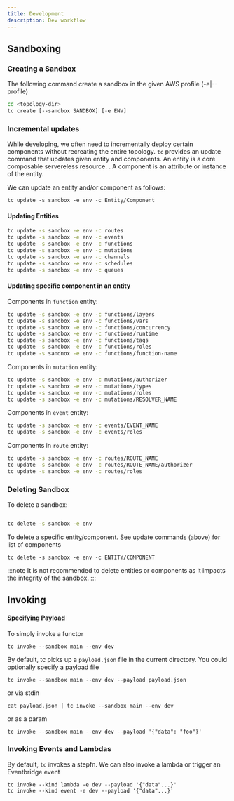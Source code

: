 ```yaml
---
title: Development
description: Dev workflow
---
```


## Sandboxing

### Creating a Sandbox

The following command create a sandbox in the given AWS profile (-e|--profile)

```sh
cd <topology-dir>
tc create [--sandbox SANDBOX] [-e ENV]
```

### Incremental updates

While developing, we often need to incrementally deploy certain components without recreating the entire topology. `tc` provides an update command that updates given entity and components.
An entity is a core composable servereless resource. . A component is an attribute or instance of the entity.


We can update an entity and/or component as follows:

```
tc update -s sandbox -e env -c Entity/Component

```

#### Updating Entities


```sh
tc update -s sandbox -e env -c routes
tc update -s sandbox -e env -c events
tc update -s sandbox -e env -c functions
tc update -s sandbox -e env -c mutations
tc update -s sandbox -e env -c channels
tc update -s sandbox -e env -c schedules
tc update -s sandbox -e env -c queues
```

#### Updating specific component in an entity

Components in `function` entity:

```sh
tc update -s sandbox -e env -c functions/layers
tc update -s sandbox -e env -c functions/vars
tc update -s sandbox -e env -c functions/concurrency
tc update -s sandbox -e env -c functions/runtime
tc update -s sandbox -e env -c functions/tags
tc update -s sandbox -e env -c functions/roles
tc update -s sandnox -e env -c functions/function-name
```

Components in `mutation` entity:

```sh
tc update -s sandbox -e env -c mutations/authorizer
tc update -s sandbox -e env -c mutations/types
tc update -s sandbox -e env -c mutations/roles
tc update -s sandbox -e env -c mutations/RESOLVER_NAME
```

Components in `event` entity:

```sh
tc update -s sandbox -e env -c events/EVENT_NAME
tc update -s sandbox -e env -c events/roles
```

Components in `route` entity:

```sh
tc update -s sandbox -e env -c routes/ROUTE_NAME
tc update -s sandbox -e env -c routes/ROUTE_NAME/authorizer
tc update -s sandbox -e env -c routes/roles
```

### Deleting Sandbox

To delete a sandbox:

```sh

tc delete -s sandbox -e env
```

To delete a specific entity/component. See update commands (above) for list of components

```
tc delete -s sandbox -e env -c ENTITY/COMPONENT
```

:::note
It is not recommended to delete entities or components as it impacts the integrity of the sandbox.
:::


## Invoking

#### Specifying Payload

To simply invoke a functor

```
tc invoke --sandbox main --env dev
```
By default, tc picks up a `payload.json` file in the current directory. You could optionally specify a payload file

```
tc invoke --sandbox main --env dev --payload payload.json
```

or via stdin
```
cat payload.json | tc invoke --sandbox main --env dev
```

or as a param
```
tc invoke --sandbox main --env dev --payload '{"data": "foo"}'
```

### Invoking Events and Lambdas

By default, `tc` invokes a stepfn. We can also invoke a lambda or trigger an Eventbridge event

```
tc invoke --kind lambda -e dev --payload '{"data"...}'
tc invoke --kind event -e dev --payload '{"data"...}'
```
